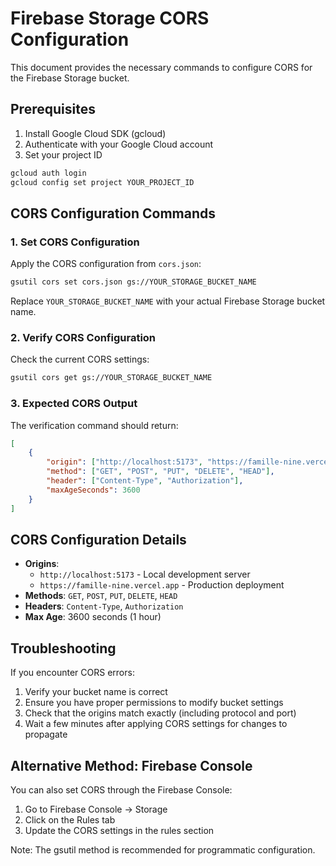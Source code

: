 # Firebase Storage CORS Configuration

This document provides the necessary commands to configure CORS for the Firebase Storage bucket.

## Prerequisites

1. Install Google Cloud SDK (gcloud)
2. Authenticate with your Google Cloud account
3. Set your project ID

```bash
gcloud auth login
gcloud config set project YOUR_PROJECT_ID
```

## CORS Configuration Commands

### 1. Set CORS Configuration

Apply the CORS configuration from `cors.json`:

```bash
gsutil cors set cors.json gs://YOUR_STORAGE_BUCKET_NAME
```

Replace `YOUR_STORAGE_BUCKET_NAME` with your actual Firebase Storage bucket name.

### 2. Verify CORS Configuration

Check the current CORS settings:

```bash
gsutil cors get gs://YOUR_STORAGE_BUCKET_NAME
```

### 3. Expected CORS Output

The verification command should return:

```json
[
	{
		"origin": ["http://localhost:5173", "https://famille-nine.vercel.app"],
		"method": ["GET", "POST", "PUT", "DELETE", "HEAD"],
		"header": ["Content-Type", "Authorization"],
		"maxAgeSeconds": 3600
	}
]
```

## CORS Configuration Details

- **Origins**:
  - `http://localhost:5173` - Local development server
  - `https://famille-nine.vercel.app` - Production deployment
- **Methods**: `GET`, `POST`, `PUT`, `DELETE`, `HEAD`
- **Headers**: `Content-Type`, `Authorization`
- **Max Age**: 3600 seconds (1 hour)

## Troubleshooting

If you encounter CORS errors:

1. Verify your bucket name is correct
2. Ensure you have proper permissions to modify bucket settings
3. Check that the origins match exactly (including protocol and port)
4. Wait a few minutes after applying CORS settings for changes to propagate

## Alternative Method: Firebase Console

You can also set CORS through the Firebase Console:

1. Go to Firebase Console → Storage
2. Click on the Rules tab
3. Update the CORS settings in the rules section

Note: The gsutil method is recommended for programmatic configuration.
